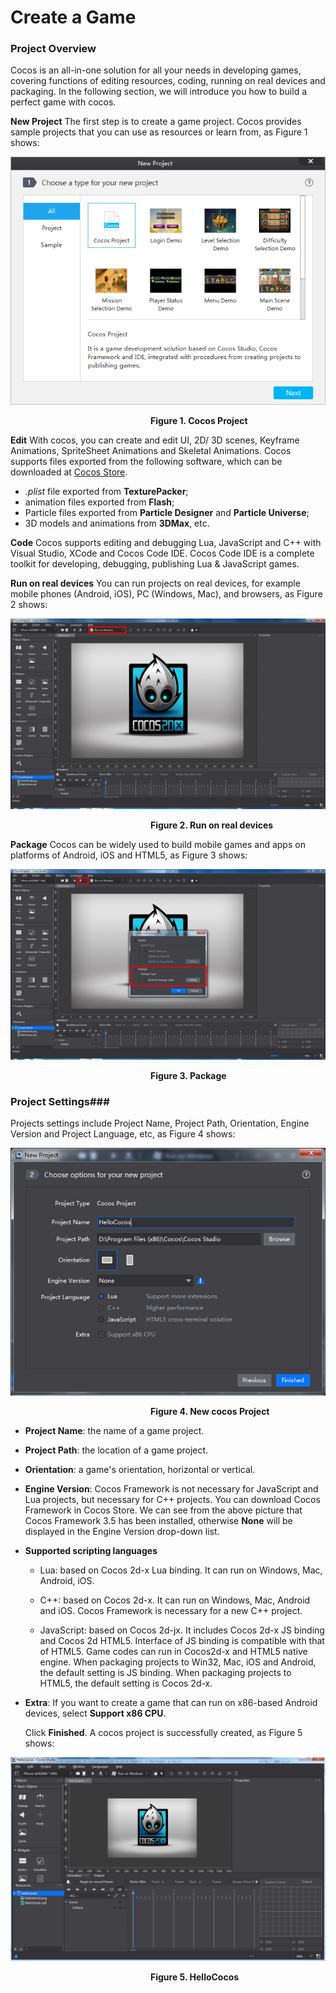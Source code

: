 # Create a Game #

### Project Overview ###

Cocos is an all-in-one solution for all your needs in developing games, covering functions of editing resources, coding, running on real devices and packaging. In the following section, we will introduce you how to build a perfect game with cocos. 

**New Project** The  first step is to create a game project. Cocos provides sample projects that you can use as resources or learn from, as Figure 1 shows:

![image](res_en/image0001.png)

&emsp;&emsp;&emsp;&emsp;&emsp;&emsp;&emsp;&emsp;&emsp;&emsp;&emsp;&emsp;&emsp;&emsp;&emsp;&emsp;**Figure 1. Cocos Project**

**Edit** With cocos, you can create and edit UI, 2D/ 3D scenes, Keyframe Animations, SpriteSheet Animations and Skeletal Animations. Cocos supports files exported from the following software, which can be downloaded at [Cocos Store](http://store.cocos.com/).  

- *.plist* file exported from **TexturePacker**;
- animation files exported from **Flash**;
- Particle files exported from **Particle Designer** and **Particle Universe**; 
- 3D models and animations from **3DMax**, etc. 

**Code** Cocos supports editing and debugging Lua, JavaScript and C++ with Visual Studio, XCode and Cocos Code IDE. Cocos Code IDE is a complete toolkit for developing, debugging, publishing Lua & JavaScript games. 

**Run on real devices** You can run projects on real devices, for example mobile phones (Android, iOS), PC (Windows, Mac), and browsers, as Figure 2 shows:

![image](res_en/image0003.png)

&emsp;&emsp;&emsp;&emsp;&emsp;&emsp;&emsp;&emsp;&emsp;&emsp;&emsp;&emsp;&emsp;&emsp;&emsp;&emsp;**Figure 2. Run on real devices**

**Package** Cocos can be widely used to build mobile games and apps on platforms of Android, iOS and HTML5, as Figure 3 shows:

![image](res_en/image0004.png)

&emsp;&emsp;&emsp;&emsp;&emsp;&emsp;&emsp;&emsp;&emsp;&emsp;&emsp;&emsp;&emsp;&emsp;&emsp;&emsp;**Figure 3. Package**

### Project Settings###
 
Projects settings include Project Name, Project Path, Orientation, Engine Version and Project Language, etc, as Figure 4 shows:

![image](res_en/image0005.png) 

&emsp;&emsp;&emsp;&emsp;&emsp;&emsp;&emsp;&emsp;&emsp;&emsp;&emsp;&emsp;&emsp;&emsp;&emsp;&emsp;**Figure 4. New cocos Project**

- **Project Name**: the name of a game project. 

- **Project Path**: the location of a game project. 

- **Orientation**: a game's orientation, horizontal or vertical. 

- **Engine Version**: Cocos Framework is not necessary for JavaScript and Lua projects, but necessary for C++ projects.  You can download Cocos Framework in Cocos Store. We can see from the above picture that Cocos Framework 3.5 has been installed, otherwise **None** will be displayed in the Engine Version drop-down list. 

- **Supported scripting languages**

     - Lua: based on Cocos 2d-x Lua binding. It can run on Windows, Mac, Android, iOS. 

    - C++: based on Cocos 2d-x. It can run on Windows, Mac, Android and iOS. Cocos Framework is necessary for a new C++ project. 

    - JavaScript: based on Cocos 2d-jx. It includes Cocos 2d-x JS binding and Cocos 2d HTML5. Interface of JS binding is compatible with that of HTML5. Game codes can run in Cocos2d-x and HTML5 native engine. When packaging projects to Win32, Mac, iOS and Android, the default setting is JS binding. When packaging projects to HTML5, the default setting is Cocos 2d-x. 

- **Extra**: If you want to create a game that can run on x86-based Android devices, select **Support x86 CPU**. 

   Click **Finished**. A cocos project is successfully created, as Figure 5 shows:

![image](res_en/image0007.png)

&emsp;&emsp;&emsp;&emsp;&emsp;&emsp;&emsp;&emsp;&emsp;&emsp;&emsp;&emsp;&emsp;&emsp;&emsp;&emsp;**Figure 5. HelloCocos**
